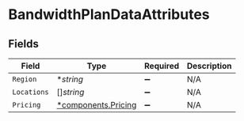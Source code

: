 # BandwidthPlanDataAttributes


## Fields

| Field                                                     | Type                                                      | Required                                                  | Description                                               |
| --------------------------------------------------------- | --------------------------------------------------------- | --------------------------------------------------------- | --------------------------------------------------------- |
| `Region`                                                  | **string*                                                 | :heavy_minus_sign:                                        | N/A                                                       |
| `Locations`                                               | []*string*                                                | :heavy_minus_sign:                                        | N/A                                                       |
| `Pricing`                                                 | [*components.Pricing](../../models/components/pricing.md) | :heavy_minus_sign:                                        | N/A                                                       |